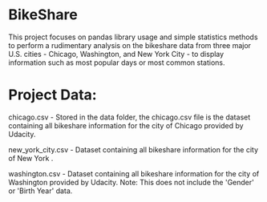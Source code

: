 # BikeShare

This project focuses on pandas library usage and simple statistics methods to perform a rudimentary analysis on the bikeshare data from three major U.S. cities - Chicago, Washington, and New York City - to display information such as most popular days or most common stations.

# Project Data:
chicago.csv - Stored in the data folder, the chicago.csv file is the dataset containing all bikeshare information for the city of Chicago provided by Udacity.

new_york_city.csv - Dataset containing all bikeshare information for the city of New York .

washington.csv - Dataset containing all bikeshare information for the city of Washington provided by Udacity. Note: This does not include the 'Gender' or 'Birth Year' data.
